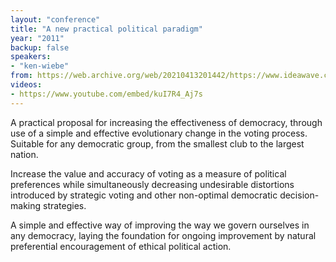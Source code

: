 ```yaml
---
layout: "conference"
title: "A new practical political paradigm"
year: "2011"
backup: false
speakers:
- "ken-wiebe"
from: https://web.archive.org/web/20210413201442/https://www.ideawave.ca/2011-conference/a-new-practical-political-paradigm
videos:
- https://www.youtube.com/embed/kuI7R4_Aj7s
---
```


A practical proposal for increasing the effectiveness of democracy, through
use of a simple and effective evolutionary change in the voting process.
Suitable for any democratic group, from the smallest club to the largest
nation.

Increase the value and accuracy of voting as a measure of political
preferences while simultaneously decreasing undesirable distortions introduced
by strategic voting and other non-optimal democratic decision-making
strategies.

A simple and effective way of improving the way we govern ourselves in any
democracy, laying the foundation for ongoing improvement by natural
preferential encouragement of ethical political action.
